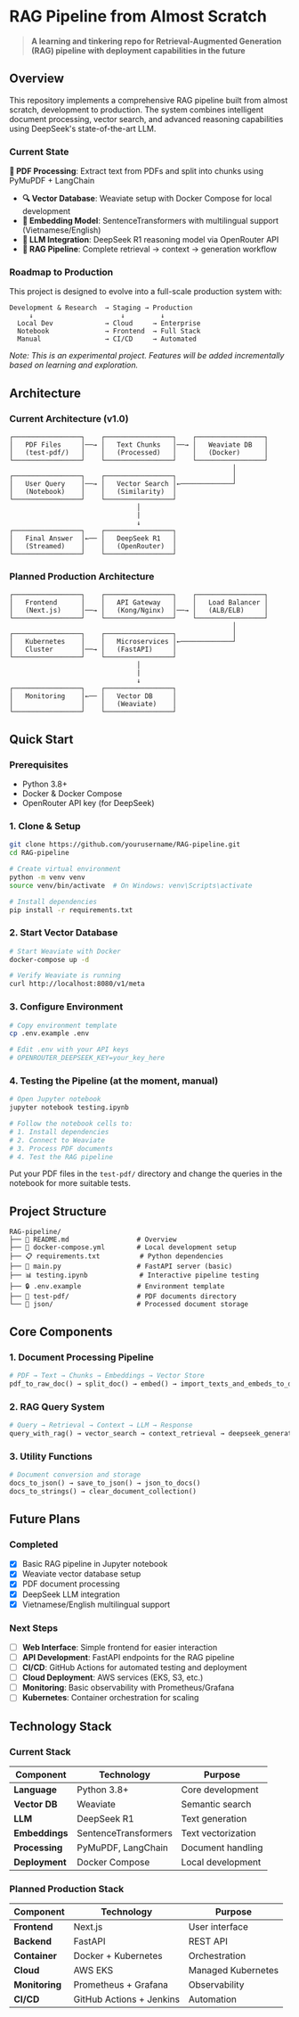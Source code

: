 # RAG Pipeline from Almost Scratch

> **A learning and tinkering repo for Retrieval-Augmented Generation (RAG) pipeline with deployment capabilities in the future**

## Overview

This repository implements a comprehensive RAG pipeline built from almost scratch, development to production. The system combines intelligent document processing, vector search, and advanced reasoning capabilities using DeepSeek's state-of-the-art LLM.

### Current State

**📄 PDF Processing**: Extract text from PDFs and split into chunks using PyMuPDF + LangChain
- **🔍 Vector Database**: Weaviate setup with Docker Compose for local development
- **🤖 Embedding Model**: SentenceTransformers with multilingual support (Vietnamese/English)
- **🧠 LLM Integration**: DeepSeek R1 reasoning model via OpenRouter API
- **🔄 RAG Pipeline**: Complete retrieval → context → generation workflow

### Roadmap to Production

This project is designed to evolve into a full-scale production system with:

```
Development & Research  → Staging → Production
     ↓                      ↓         ↓
  Local Dev             → Cloud     → Enterprise
  Notebook              → Frontend  → Full Stack
  Manual                → CI/CD     → Automated
```

*Note: This is an experimental project. Features will be added incrementally based on learning and exploration.*

## Architecture

### Current Architecture (v1.0)
```
┌─────────────────┐    ┌─────────────────┐    ┌─────────────────┐
│   PDF Files     │──→ │   Text Chunks   │──→ │   Weaviate DB   │
│   (test-pdf/)   │    │   (Processed)   │    │   (Docker)      │
└─────────────────┘    └─────────────────┘    └─────────────────┘
                                                        │
┌─────────────────┐    ┌─────────────────┐              │
│   User Query    │──→ │   Vector Search │←─────────────┘
│   (Notebook)    │    │   (Similarity)  │
└─────────────────┘    └─────────────────┘
                                │
                                |
                                ↓
┌─────────────────┐    ┌─────────────────┐
│   Final Answer  │←── │   DeepSeek R1   │
│   (Streamed)    │    │   (OpenRouter)  │
└─────────────────┘    └─────────────────┘
```

### Planned Production Architecture
```
┌─────────────────┐    ┌─────────────────┐    ┌─────────────────┐
│   Frontend      │    │   API Gateway   │    │   Load Balancer │
│   (Next.js)     │──→ │   (Kong/Nginx)  │──→ │   (ALB/ELB)     │
└─────────────────┘    └─────────────────┘    └─────────────────┘
                                                        │
┌─────────────────┐    ┌─────────────────┐              │
│   Kubernetes    │    │   Microservices │←─────────────┘
│   Cluster       │──→ │   (FastAPI)     │
└─────────────────┘    └─────────────────┘
                                │
                                |
                                ↓
┌─────────────────┐    ┌─────────────────┐
│   Monitoring    │←── │   Vector DB     │
│                 │    │   (Weaviate)    │
└─────────────────┘    └─────────────────┘
```

## Quick Start

### Prerequisites
- Python 3.8+
- Docker & Docker Compose
- OpenRouter API key (for DeepSeek)

### 1. Clone & Setup
```bash
git clone https://github.com/yourusername/RAG-pipeline.git
cd RAG-pipeline

# Create virtual environment
python -m venv venv
source venv/bin/activate  # On Windows: venv\Scripts\activate

# Install dependencies
pip install -r requirements.txt
```

### 2. Start Vector Database
```bash
# Start Weaviate with Docker
docker-compose up -d

# Verify Weaviate is running
curl http://localhost:8080/v1/meta
```

### 3. Configure Environment
```bash
# Copy environment template
cp .env.example .env

# Edit .env with your API keys
# OPENROUTER_DEEPSEEK_KEY=your_key_here
```

### 4. Testing the Pipeline (at the moment, manual)
```bash
# Open Jupyter notebook
jupyter notebook testing.ipynb

# Follow the notebook cells to:
# 1. Install dependencies
# 2. Connect to Weaviate
# 3. Process PDF documents
# 4. Test the RAG pipeline
```
Put your PDF files in the `test-pdf/` directory and change the queries in the notebook for more suitable tests.

## Project Structure

```
RAG-pipeline/
├── 📄 README.md                 # Overview
├── 🐳 docker-compose.yml        # Local development setup
├── 📋 requirements.txt          # Python dependencies
├── 🔧 main.py                   # FastAPI server (basic)
├── 📊 testing.ipynb             # Interactive pipeline testing
├── 🔒 .env.example              # Environment template
├── 📁 test-pdf/                 # PDF documents directory
└── 📁 json/                     # Processed document storage
```

## Core Components

### 1. Document Processing Pipeline
```python
# PDF → Text → Chunks → Embeddings → Vector Store
pdf_to_raw_doc() → split_doc() → embed() → import_texts_and_embeds_to_db()
```

### 2. RAG Query System
```python
# Query → Retrieval → Context → LLM → Response
query_with_rag() → vector_search → context_retrieval → deepseek_generation
```

### 3. Utility Functions
```python
# Document conversion and storage
docs_to_json() → save_to_json() → json_to_docs()
docs_to_strings() → clear_document_collection()
```

## Future Plans

### Completed
- [x] Basic RAG pipeline in Jupyter notebook
- [x] Weaviate vector database setup
- [x] PDF document processing
- [x] DeepSeek LLM integration
- [x] Vietnamese/English multilingual support

### Next Steps
- [ ] **Web Interface**: Simple frontend for easier interaction
- [ ] **API Development**: FastAPI endpoints for the RAG pipeline
- [ ] **CI/CD**: GitHub Actions for automated testing and deployment
- [ ] **Cloud Deployment**: AWS services (EKS, S3, etc.)
- [ ] **Monitoring**: Basic observability with Prometheus/Grafana
- [ ] **Kubernetes**: Container orchestration for scaling

## Technology Stack

### Current Stack
| Component | Technology | Purpose |
|-----------|------------|---------|
| **Language** | Python 3.8+ | Core development |
| **Vector DB** | Weaviate | Semantic search |
| **LLM** | DeepSeek R1 | Text generation |
| **Embeddings** | SentenceTransformers | Text vectorization |
| **Processing** | PyMuPDF, LangChain | Document handling |
| **Deployment** | Docker Compose | Local development |

### Planned Production Stack
| Component | Technology | Purpose |
|-----------|------------|---------|
| **Frontend** | Next.js | User interface |
| **Backend** | FastAPI | REST API |
| **Container** | Docker + Kubernetes | Orchestration |
| **Cloud** | AWS EKS | Managed Kubernetes |
| **Monitoring** | Prometheus + Grafana | Observability |
| **CI/CD** | GitHub Actions + Jenkins | Automation |

   